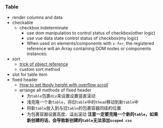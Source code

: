 ### Table
* render columns and data
* checkable
  * checkbox indeterminate
    * use dom manipulation to control status of checkbox(other logic)
    * use vue data state control status of checkbox(my logic)
    * When used on elements/components with `v-for`, the registered reference will an Array containing DOM nodes or components instances.
* sort
  * [trick of object reference](https://github.com/wangkaiwd/js-deep/commit/6f50761ff92c72d555a0524e2fc4785cd6522b91#diff-81f55da270cc5907d6f71cca6bce90b7L113-R115)
  * custom sort method
* slot for table item
* fixed header
  * [How to set tbody height with overflow scroll](https://stackoverflow.com/a/23989771)
  * arrange all methods of fixed header
    * 为`table`包裹`div`来设置设置竖直滚动
    * 浅克隆一个新`table`，将旧`table`中的`thead`移动到新`table`中
    * 将新`table`放入到与旧`table`的包裹容器同级的位置
    * 为包裹容器设置高度、溢出滚动
**注意一定要克隆一个新的`table`，如果新创建的话，会导致新创建的`table`无法添加`scoped css`**
